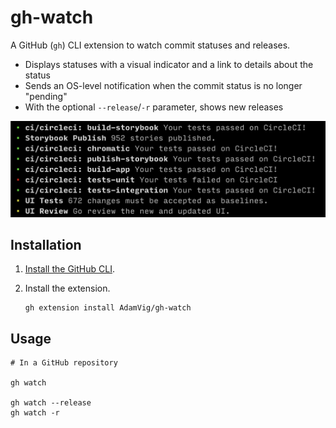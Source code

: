 # gh-watch

A GitHub (`gh`) CLI extension to watch commit statuses and releases.

- Displays statuses with a visual indicator and a link to details about the status
- Sends an OS-level notification when the commit status is no longer "pending"
- With the optional `--release`/`-r` parameter, shows new releases

![Screenshot of gh-watch](./screenshot.png)

## Installation

1. [Install the GitHub CLI](https://github.com/cli/cli#installation).

2. Install the extension.
   ```shell
   gh extension install AdamVig/gh-watch
   ```

## Usage

```shell
# In a GitHub repository

gh watch

gh watch --release
gh watch -r
```
